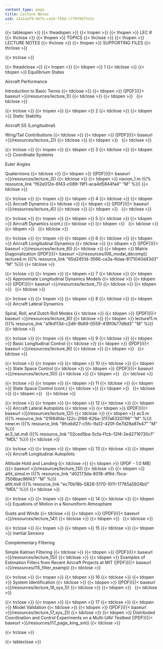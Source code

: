 ```yaml
---
content_type: page
title: Lecture Notes
uid: 12a1aaf9-be7a-ca1d-756d-c7f978d7513c
---
```


{{< tableopen >}}
{{< theadopen >}}
{{< tropen >}}
{{< thopen >}}
LEC #
{{< thclose >}}
{{< thopen >}}
TOPICS
{{< thclose >}}
{{< thopen >}}
LECTURE NOTES
{{< thclose >}}
{{< thopen >}}
SUPPORTING FILES
{{< thclose >}}

{{< trclose >}}

{{< theadclose >}}
{{< tropen >}}
{{< tdopen >}}
1
{{< tdclose >}}
{{< tdopen >}}
Equilibrium States  
  
Aircraft Performance  
  
Introduction to Basic Terms
{{< tdclose >}}
{{< tdopen >}}
([PDF]({{< baseurl >}}/resources/lecture_1))
{{< tdclose >}}
{{< tdopen >}}
 
{{< tdclose >}}

{{< trclose >}}
{{< tropen >}}
{{< tdopen >}}
2
{{< tdclose >}}
{{< tdopen >}}
Static Stability  
  
Aircraft SS (Longitudinal)  
  
Wing/Tail Contributions
{{< tdclose >}}
{{< tdopen >}}
([PDF]({{< baseurl >}}/resources/lecture_2))
{{< tdclose >}}
{{< tdopen >}}
 
{{< tdclose >}}

{{< trclose >}}
{{< tropen >}}
{{< tdopen >}}
3
{{< tdclose >}}
{{< tdopen >}}
Coordinate Systems  
  
Euler Angles  
  
Quaternions
{{< tdclose >}}
{{< tdopen >}}
([PDF]({{< baseurl >}}/resources/lecture_3))
{{< tdclose >}}
{{< tdopen >}}
navion\_1.m ({{% resource_link "f62e012e-6f43-c089-19f1-aca4d5844fa4" "M" %}})
{{< tdclose >}}

{{< trclose >}}
{{< tropen >}}
{{< tdopen >}}
4
{{< tdclose >}}
{{< tdopen >}}
Aircraft Dynamics
{{< tdclose >}}
{{< tdopen >}}
([PDF]({{< baseurl >}}/resources/lecture_4))
{{< tdclose >}}
{{< tdopen >}}
 
{{< tdclose >}}

{{< trclose >}}
{{< tropen >}}
{{< tdopen >}}
5
{{< tdclose >}}
{{< tdopen >}}
Aircraft Dynamics (cont.)
{{< tdclose >}}
{{< tdopen >}}
 
{{< tdclose >}}
{{< tdopen >}}
 
{{< tdclose >}}

{{< trclose >}}
{{< tropen >}}
{{< tdopen >}}
6
{{< tdclose >}}
{{< tdopen >}}
Aircraft Longitudinal Dynamics
{{< tdclose >}}
{{< tdopen >}}
([PDF]({{< baseurl >}}/resources/lecture_6))
{{< tdclose >}}
{{< tdopen >}}
Matrix Diagonalization ([PDF]({{< baseurl >}}/resources/l06_modal_decomp))  
lecture4.m ({{% resource_link "65d2451d-3566-ca3a-6daa-8171040d43d3" "M" %}})
{{< tdclose >}}

{{< trclose >}}
{{< tropen >}}
{{< tdopen >}}
7
{{< tdclose >}}
{{< tdopen >}}
Approximate Longitudinal Dynamics Models
{{< tdclose >}}
{{< tdopen >}}
([PDF]({{< baseurl >}}/resources/lecture_7))
{{< tdclose >}}
{{< tdopen >}}
 
{{< tdclose >}}

{{< trclose >}}
{{< tropen >}}
{{< tdopen >}}
8
{{< tdclose >}}
{{< tdopen >}}
Aircraft Lateral Dynamics  
  
Spiral, Roll, and Dutch Roll Modes
{{< tdclose >}}
{{< tdopen >}}
([PDF]({{< baseurl >}}/resources/lecture_8))
{{< tdclose >}}
{{< tdopen >}}
lecture11.m ({{% resource_link "a16d113d-c2d6-9b69-0559-418f0b77d9d3" "M" %}})
{{< tdclose >}}

{{< trclose >}}
{{< tropen >}}
{{< tdopen >}}
9
{{< tdclose >}}
{{< tdopen >}}
Basic Longitudinal Control
{{< tdclose >}}
{{< tdopen >}}
([PDF]({{< baseurl >}}/resources/lecture_9))
{{< tdclose >}}
{{< tdopen >}}
 
{{< tdclose >}}

{{< trclose >}}
{{< tropen >}}
{{< tdopen >}}
10
{{< tdclose >}}
{{< tdopen >}}
State Space Control
{{< tdclose >}}
{{< tdopen >}}
([PDF]({{< baseurl >}}/resources/lecture_10))
{{< tdclose >}}
{{< tdopen >}}
 
{{< tdclose >}}

{{< trclose >}}
{{< tropen >}}
{{< tdopen >}}
11
{{< tdclose >}}
{{< tdopen >}}
State Space Control (cont.)
{{< tdclose >}}
{{< tdopen >}}
 
{{< tdclose >}}
{{< tdopen >}}
 
{{< tdclose >}}

{{< trclose >}}
{{< tropen >}}
{{< tdopen >}}
12
{{< tdclose >}}
{{< tdopen >}}
Aircraft Lateral Autopilots
{{< tdclose >}}
{{< tdopen >}}
([PDF]({{< baseurl >}}/resources/lecture_12))
{{< tdclose >}}
{{< tdopen >}}
ac3.m ({{% resource_link "01994fda-122c-2f88-626a-3117a6320796" "M" %}})  
newr.m ({{% resource_link "9fceb827-c5fc-9a12-420f-0e7d28a87e47" "M" %}})  
ac3\_lat.mdl ({{% resource_link "02ced5ba-5cfa-f1cb-12f4-2e42716730c1" "MDL" %}})
{{< tdclose >}}

{{< trclose >}}
{{< tropen >}}
{{< tdopen >}}
13
{{< tdclose >}}
{{< tdopen >}}
Aircraft Longitudinal Autopilots  
  
Altitude Hold and Landing
{{< tdclose >}}
{{< tdopen >}}
([PDF - 1.0 MB]({{< baseurl >}}/resources/lecture_13))
{{< tdclose >}}
{{< tdopen >}}
altit\_simul.m ({{% resource_link "d02173da-8018-df9d-7bca-7506bac96f43" "M" %}})  
altit.mdl ({{% resource_link "ec70b18b-5826-5170-1011-17765a5924b0" "MDL" %}})
{{< tdclose >}}

{{< trclose >}}
{{< tropen >}}
{{< tdopen >}}
14
{{< tdclose >}}
{{< tdopen >}}
Equations of Motion in a Nonuniform Atmosphere  
  
Gusts and Winds
{{< tdclose >}}
{{< tdopen >}}
([PDF]({{< baseurl >}}/resources/lecture_14))
{{< tdclose >}}
{{< tdopen >}}
 
{{< tdclose >}}

{{< trclose >}}
{{< tropen >}}
{{< tdopen >}}
15
{{< tdclose >}}
{{< tdopen >}}
Inertial Sensors  
  
Complementary Filtering  
  
Simple Kalman Filtering
{{< tdclose >}}
{{< tdopen >}}
([PDF]({{< baseurl >}}/resources/lecture_15))
{{< tdclose >}}
{{< tdopen >}}
Examples of Estimation Filters from Recent Aircraft Projects at MIT ([PDF]({{< baseurl >}}/resources/l15_filter_examp))
{{< tdclose >}}

{{< trclose >}}
{{< tropen >}}
{{< tdopen >}}
16
{{< tdclose >}}
{{< tdopen >}}
System Identification
{{< tdclose >}}
{{< tdopen >}}
([PDF]({{< baseurl >}}/resources/lecture_16_sys_1))
{{< tdclose >}}
{{< tdopen >}}
 
{{< tdclose >}}

{{< trclose >}}
{{< tropen >}}
{{< tdopen >}}
17
{{< tdclose >}}
{{< tdopen >}}
Model Validation
{{< tdclose >}}
{{< tdopen >}}
([PDF]({{< baseurl >}}/resources/lecture_17_sys_2))
{{< tdclose >}}
{{< tdopen >}}
Distributed Coordination and Control Experiments on a Multi-UAV Testbed ([PDF]({{< baseurl >}}/resources/l17_page_king_sm))
{{< tdclose >}}

{{< trclose >}}

{{< tableclose >}}
